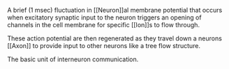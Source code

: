 A brief (1 msec) fluctuation in [[Neuron]]al membrane potential that occurs when excitatory synaptic input to the neuron triggers an opening of channels in the cell membrane for specific [[Ion]]s to flow through.

These action potential are then regenerated as they travel down a neurons [[Axon]] to provide input to other neurons like a tree flow structure.

The basic unit of interneuron communication.